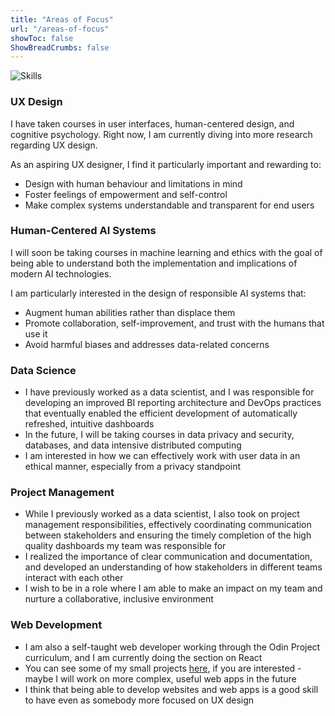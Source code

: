```yaml
---
title: "Areas of Focus"
url: "/areas-of-focus"
showToc: false
ShowBreadCrumbs: false
---
```


![Skills](/map.png)

### UX Design

I have taken courses in user interfaces, human-centered design, and cognitive psychology. Right now, I am currently diving into more research regarding UX design. 

As an aspiring UX designer, I find it particularly important and rewarding to:

* Design with human behaviour and limitations in mind
* Foster feelings of empowerment and self-control
* Make complex systems understandable and transparent for end users



### Human-Centered AI Systems

I will soon be taking courses in machine learning and ethics with the goal of being able to understand both the implementation and implications of modern AI technologies. 

I am particularly interested in the design of responsible AI systems that:

* Augment human abilities rather than displace them
* Promote collaboration, self-improvement, and trust with the humans that use it
* Avoid harmful biases and addresses data-related concerns


### Data Science

* I have previously worked as a data scientist, and I was responsible for developing an improved BI reporting architecture and DevOps practices that eventually enabled the efficient development of automatically refreshed, intuitive dashboards
* In the future, I will be taking courses in data privacy and security, databases, and data intensive distributed computing
* I am interested in how we can effectively work with user data in an ethical manner, especially from a privacy standpoint

### Project Management

* While I previously worked as a data scientist, I also took on project management responsibilities, effectively coordinating communication between stakeholders and ensuring the timely completion of the high quality dashboards my team was responsible for
* I realized the importance of clear communication and documentation, and developed an understanding of how stakeholders in different teams interact with each other
* I wish to be in a role where I am able to make an impact on my team and nurture a collaborative, inclusive environment

### Web Development

* I am also a self-taught web developer working through the Odin Project curriculum, and I am currently doing the section on React
* You can see some of my small projects <a href="https://adamkoziorz.github.io/odin-dashboard" target="_blank">here</a>, if you are interested - maybe I will work on more complex, useful web apps in the future
* I think that being able to develop websites and web apps is a good skill to have even as somebody more focused on UX design